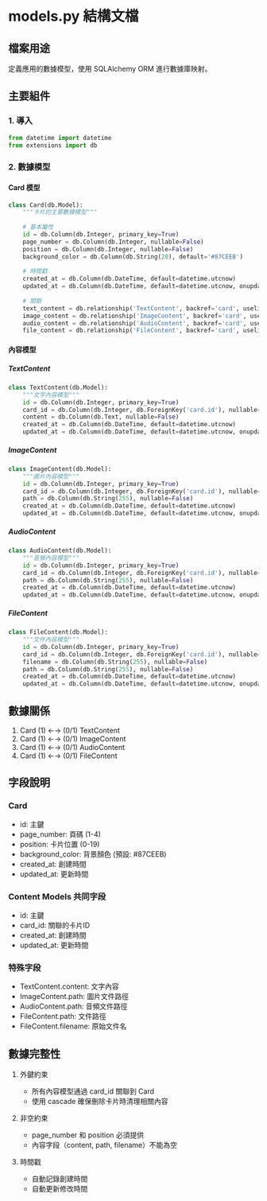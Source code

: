 # models.py 結構文檔

## 檔案用途
定義應用的數據模型，使用 SQLAlchemy ORM 進行數據庫映射。

## 主要組件

### 1. 導入
```python
from datetime import datetime
from extensions import db
```

### 2. 數據模型

#### Card 模型
```python
class Card(db.Model):
    """卡片的主要數據模型"""
    
    # 基本屬性
    id = db.Column(db.Integer, primary_key=True)
    page_number = db.Column(db.Integer, nullable=False)
    position = db.Column(db.Integer, nullable=False)
    background_color = db.Column(db.String(20), default='#87CEEB')
    
    # 時間戳
    created_at = db.Column(db.DateTime, default=datetime.utcnow)
    updated_at = db.Column(db.DateTime, default=datetime.utcnow, onupdate=datetime.utcnow)
    
    # 關聯
    text_content = db.relationship('TextContent', backref='card', uselist=False, cascade='all, delete-orphan')
    image_content = db.relationship('ImageContent', backref='card', uselist=False, cascade='all, delete-orphan')
    audio_content = db.relationship('AudioContent', backref='card', uselist=False, cascade='all, delete-orphan')
    file_content = db.relationship('FileContent', backref='card', uselist=False, cascade='all, delete-orphan')
```

#### 內容模型

##### TextContent
```python
class TextContent(db.Model):
    """文字內容模型"""
    id = db.Column(db.Integer, primary_key=True)
    card_id = db.Column(db.Integer, db.ForeignKey('card.id'), nullable=False)
    content = db.Column(db.Text, nullable=False)
    created_at = db.Column(db.DateTime, default=datetime.utcnow)
    updated_at = db.Column(db.DateTime, default=datetime.utcnow, onupdate=datetime.utcnow)
```

##### ImageContent
```python
class ImageContent(db.Model):
    """圖片內容模型"""
    id = db.Column(db.Integer, primary_key=True)
    card_id = db.Column(db.Integer, db.ForeignKey('card.id'), nullable=False)
    path = db.Column(db.String(255), nullable=False)
    created_at = db.Column(db.DateTime, default=datetime.utcnow)
    updated_at = db.Column(db.DateTime, default=datetime.utcnow, onupdate=datetime.utcnow)
```

##### AudioContent
```python
class AudioContent(db.Model):
    """音頻內容模型"""
    id = db.Column(db.Integer, primary_key=True)
    card_id = db.Column(db.Integer, db.ForeignKey('card.id'), nullable=False)
    path = db.Column(db.String(255), nullable=False)
    created_at = db.Column(db.DateTime, default=datetime.utcnow)
    updated_at = db.Column(db.DateTime, default=datetime.utcnow, onupdate=datetime.utcnow)
```

##### FileContent
```python
class FileContent(db.Model):
    """文件內容模型"""
    id = db.Column(db.Integer, primary_key=True)
    card_id = db.Column(db.Integer, db.ForeignKey('card.id'), nullable=False)
    filename = db.Column(db.String(255), nullable=False)
    path = db.Column(db.String(255), nullable=False)
    created_at = db.Column(db.DateTime, default=datetime.utcnow)
    updated_at = db.Column(db.DateTime, default=datetime.utcnow, onupdate=datetime.utcnow)
```

## 數據關係

1. Card (1) ←→ (0/1) TextContent
2. Card (1) ←→ (0/1) ImageContent
3. Card (1) ←→ (0/1) AudioContent
4. Card (1) ←→ (0/1) FileContent

## 字段說明

### Card
- id: 主鍵
- page_number: 頁碼 (1-4)
- position: 卡片位置 (0-19)
- background_color: 背景顏色 (預設: #87CEEB)
- created_at: 創建時間
- updated_at: 更新時間

### Content Models 共同字段
- id: 主鍵
- card_id: 關聯的卡片ID
- created_at: 創建時間
- updated_at: 更新時間

### 特殊字段
- TextContent.content: 文字內容
- ImageContent.path: 圖片文件路徑
- AudioContent.path: 音頻文件路徑
- FileContent.path: 文件路徑
- FileContent.filename: 原始文件名

## 數據完整性

1. 外鍵約束
   - 所有內容模型通過 card_id 關聯到 Card
   - 使用 cascade 確保刪除卡片時清理相關內容

2. 非空約束
   - page_number 和 position 必須提供
   - 內容字段（content, path, filename）不能為空

3. 時間戳
   - 自動記錄創建時間
   - 自動更新修改時間
